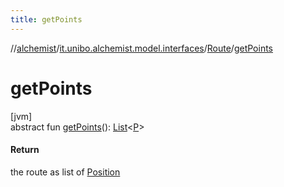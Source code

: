 ```yaml
---
title: getPoints
---
```

//[alchemist](../../../index.html)/[it.unibo.alchemist.model.interfaces](../index.html)/[Route](index.html)/[getPoints](get-points.html)



# getPoints



[jvm]\
abstract fun [getPoints](get-points.html)(): [List](https://docs.oracle.com/javase/8/docs/api/java/util/List.html)<[P](../../it.unibo.alchemist.model.implementations.layers/-step-layer/index.html)>



#### Return



the route as list of [Position](../-position/index.html)




